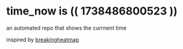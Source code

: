 # time_now is (( 1738486800523 ))

an automated repo that shows the currnent time

inspired by [breakingheatmap](https://github.com/breakingheatmap/breakingheatmap)
